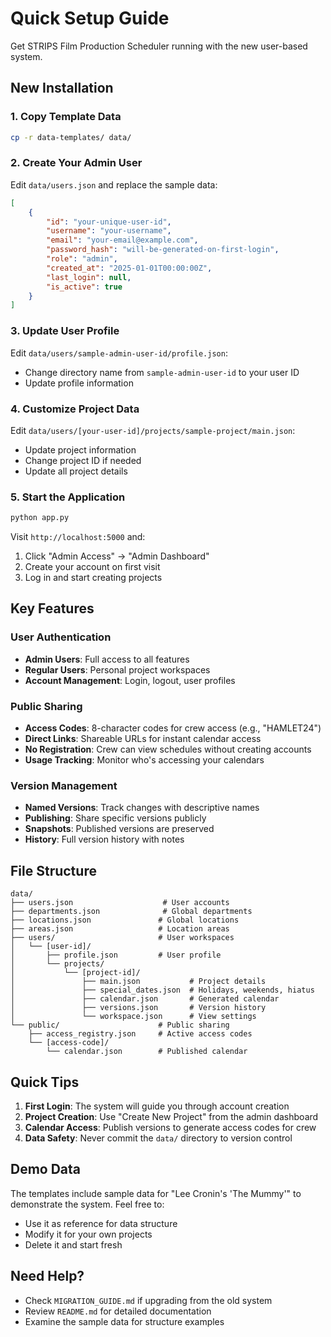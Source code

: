 # Quick Setup Guide

Get STRIPS Film Production Scheduler running with the new user-based system.

## New Installation

### 1. Copy Template Data
```bash
cp -r data-templates/ data/
```

### 2. Create Your Admin User

Edit `data/users.json` and replace the sample data:

```json
[
    {
        "id": "your-unique-user-id",
        "username": "your-username",
        "email": "your-email@example.com",
        "password_hash": "will-be-generated-on-first-login",
        "role": "admin",
        "created_at": "2025-01-01T00:00:00Z",
        "last_login": null,
        "is_active": true
    }
]
```

### 3. Update User Profile

Edit `data/users/sample-admin-user-id/profile.json`:
- Change directory name from `sample-admin-user-id` to your user ID
- Update profile information

### 4. Customize Project Data

Edit `data/users/[your-user-id]/projects/sample-project/main.json`:
- Update project information
- Change project ID if needed
- Update all project details

### 5. Start the Application

```bash
python app.py
```

Visit `http://localhost:5000` and:
1. Click "Admin Access" → "Admin Dashboard"
2. Create your account on first visit
3. Log in and start creating projects

## Key Features

### User Authentication
- **Admin Users**: Full access to all features
- **Regular Users**: Personal project workspaces
- **Account Management**: Login, logout, user profiles

### Public Sharing
- **Access Codes**: 8-character codes for crew access (e.g., "HAMLET24")
- **Direct Links**: Shareable URLs for instant calendar access
- **No Registration**: Crew can view schedules without creating accounts
- **Usage Tracking**: Monitor who's accessing your calendars

### Version Management
- **Named Versions**: Track changes with descriptive names
- **Publishing**: Share specific versions publicly
- **Snapshots**: Published versions are preserved
- **History**: Full version history with notes

## File Structure

```
data/
├── users.json                    # User accounts
├── departments.json              # Global departments
├── locations.json               # Global locations
├── areas.json                   # Location areas
├── users/                       # User workspaces
│   └── [user-id]/
│       ├── profile.json         # User profile
│       └── projects/
│           └── [project-id]/
│               ├── main.json           # Project details
│               ├── special_dates.json  # Holidays, weekends, hiatus
│               ├── calendar.json       # Generated calendar
│               ├── versions.json       # Version history
│               └── workspace.json      # View settings
└── public/                      # Public sharing
    ├── access_registry.json     # Active access codes
    └── [access-code]/
        └── calendar.json        # Published calendar
```

## Quick Tips

1. **First Login**: The system will guide you through account creation
2. **Project Creation**: Use "Create New Project" from the admin dashboard
3. **Calendar Access**: Publish versions to generate access codes for crew
4. **Data Safety**: Never commit the `data/` directory to version control

## Demo Data

The templates include sample data for "Lee Cronin's 'The Mummy'" to demonstrate the system. Feel free to:
- Use it as reference for data structure
- Modify it for your own projects
- Delete it and start fresh

## Need Help?

- Check `MIGRATION_GUIDE.md` if upgrading from the old system
- Review `README.md` for detailed documentation
- Examine the sample data for structure examples